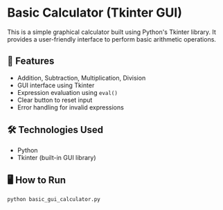 # Basic Calculator (Tkinter GUI)

This is a simple graphical calculator built using Python's Tkinter library. It provides a user-friendly interface to perform basic arithmetic operations.

## 🚀 Features

- Addition, Subtraction, Multiplication, Division
- GUI interface using Tkinter
- Expression evaluation using `eval()`
- Clear button to reset input
- Error handling for invalid expressions

## 🛠️ Technologies Used

- Python
- Tkinter (built-in GUI library)

## 🖥️ How to Run

```bash
python basic_gui_calculator.py
